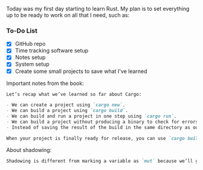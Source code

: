 Today was my first day starting to learn Rust. My plan is to set everything up to be ready to work on all that I need, such as:

### To-Do List

- [x] GitHub repo
- [x] Time tracking software setup
- [x] Notes setup
- [x] System setup
- [x] Create some small projects to save what I've learned

Important notes from the book:

```markdown
Let’s recap what we’ve learned so far about Cargo:

- We can create a project using `cargo new`.
- We can build a project using `cargo build`.
- We can build and run a project in one step using `cargo run`.
- We can build a project without producing a binary to check for errors using `cargo check`.
- Instead of saving the result of the build in the same directory as our code, Cargo stores it in the `_target/debug_` directory.

When your project is finally ready for release, you can use `cargo build --release` to compile it with optimizations.

```

About shadowing:

```markdown
Shadowing is different from marking a variable as `mut` because we’ll get a compile-time error if we accidentally try to reassign to this variable without using the `let` keyword. By using `let`, we can perform a few transformations on a value but have the variable be immutable after those transformations have been completed.
```
